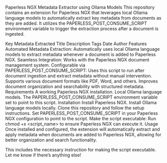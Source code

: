 Paperless NGX Metadata Extractor using Ollama Models
This repository contains an extension for Paperless NGX that leverages local Ollama language models to automatically extract key metadata from documents as they are added. It utilizes the PAPERLESS_POST_CONSUME_SCRIPT environment variable to trigger the extraction process after a document is ingested.

Key Metadata Extracted
Title
Description
Tags
Date
Author
Features
Automated Metadata Extraction: Automatically uses local Ollama language models to extract metadata whenever a document is added to Paperless NGX.
Seamless Integration: Works with the Paperless NGX document management system.
Configurable via PAPERLESS_POST_CONSUME_SCRIPT: Uses this script to run after document ingestion and extract metadata without manual intervention.
Supports various document formats like PDF, Word, and others.
Improves document organization and searchability with structured metadata.
Requirements
A working Paperless NGX installation.
Local Ollama language models.
The PAPERLESS_POST_CONSUME_SCRIPT environment variable set to point to this script.
Installation
Install Paperless NGX.
Install Ollama language models locally.
Clone this repository and follow the setup instructions.
Set PAPERLESS_POST_CONSUME_SCRIPT in your Paperless NGX configuration to point to the script.
Make the script executable: Run chmod +x <script_name> to ensure Paperless NGX can execute it.
Usage
Once installed and configured, the extension will automatically extract and apply metadata when documents are added to Paperless NGX, allowing for better organization and search functionality.

This includes the necessary instruction for making the script executable. Let me know if there’s anything else!
